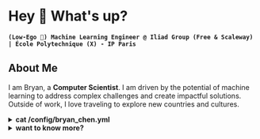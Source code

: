 #  Hey 👋 What's up?

**`(Low-Ego 🤗​) Machine Learning Engineer @ Iliad Group (Free & Scaleway) | École Polytechnique (X) - IP Paris`**

<!--
**_Engineering the intelligence in Artificial Intelligence & Automating stuffs with it :)_**
-->

## **About Me**

I am Bryan, a **Computer Scientist**. I am driven by the potential of machine learning to address complex challenges and create impactful solutions. Outside of work, I love traveling to explore new countries and cultures.


<details>
  <summary><strong>cat /config/bryan_chen.yml</strong></summary>

```yaml
metadata:
  name: Bryan Chen
  title: Machine Learning Engineer
  location: Paris, France 🇫🇷
  tagline: Engineering the intelligence in AI & Automating with it.

core_competencies:
  -
    area: Artificial Intelligence
    skills: [Deep Learning, Generative AI, Computer Vision, NLP, LLM, Responsible AI, Agentic AI]
  -
    area: MLOps & Data Engineering
    skills: [CI/CD, Docker, DVC, MLflow, ETL Pipelines, GitHub Actions]
  -
    area: Software Engineering
    skills: [Python, Git, FastAPI, SQL, JAX, C++, C, Java]

career_highlights:
  - role: Machine Learning Engineer
    company: Iliad Group (Free & Scaleway)
    focus: Building production-level GenAI solutions and data pipelines.
  - role: Machine Learning Research Engineer
    institutions: [École Polytechnique, ENS Ulm, NUS, CNRS]
    focus: Advancing research in VLMs, model compression, and optimization.
  - role: Hackathon Winner
    achievements:
      - "1st/178 @ Inria Challenge (Mean Arterial Pressure Prediction)"
      - "2nd/338 @ MIT Hackathon (AI AgentOps Replay)"

personal_interests:
  - Traveling & Exploring Cultures
  - Languages
  - Gyoza Making
  - K-Pop Dancing
  - Open Source Contribution

philosophy:
  - "Strive for Excellence in everything."
  - "Low ego, high impact."
  - "Find joy in the process and the code."
  - "Commit to continuous learning and open collaboration."

```
</details>

<details>
  <summary><strong>want to know more?</strong></summary>

## Work & Research Experiences

| **Role & Company** | **Description & Key Contributions** |
| :--- | :--- |
| **ML Engineer** @ <br> <img src="https://upload.wikimedia.org/wikipedia/commons/thumb/8/83/Logo_Iliad.png/150px-Logo_Iliad.png" alt="Iliad Group" width=40> <br> (Apr. 2025 - Oct. 2025) | As part of the **Iliad Group (Free / Scaleway)** team in Paris, I develop Generative AI (GenAI) solutions, build ETL data pipelines, and create insightful dashboards. |
| **ML Research Engineer** @ <br> <img src="https://cmap.ip-paris.fr/sites/cmap/files/logo-cmap.png" width=40> <br> (Dec. 2024 - Apr. 2025) | At **CMAP - École Polytechnique**, I contributed to research on **Improving Vision-Language Models (VLMs)** by enhancing sparse attention selection mechanisms to boost few-shot classification performance. ([See Report](https://drive.google.com/file/d/1p1tqRu_jQjSGwlNOByCure_qGVbJCOWP/view?usp=drive_link)) |
| **ML Research Engineer** @ <br> <img src="https://www.sorbonne.fr/wp-content/uploads/ENS_Logo_TL.jpg" alt="ENS Ulm" width="30"> <br> (Nov. 2024 - Feb. 2025) | At **École Normale Supérieure (ENS) - Ulm**, I extended the **CoVR** research papers by designing a novel loss function and MLP architecture to improve alignment between visual and textual embeddings for composed video retrieval. ([See Paper](https://arxiv.org/abs/2308.14746)) |
| **ML Research Engineer** @ <br> <img src="https://encrypted-tbn0.gstatic.com/images?q=tbn:ANd9GcTmSIWc43IUsKs_t-STEj7x3uk6qvZRcwNidA&s" alt="NUS SoC!" width=50> <br> (Mar. 2024 - Sep. 2024) | At the **National University of Singapore (NUS)**, I created an efficient checkpointing fine-tuning scheme for DNNs using Delta-LoRA, achieving compression ratios up to 25x on models like ViTs and ResNets. ([See Code](https://github.com/BryanBradfo/pfe_lc_lora)) |
| **ML Research Engineer** @ <br> <img src="https://github.com/user-attachments/assets/142cbd2e-ef83-42fc-bae0-9bfb1a2b5fb5" alt="CNRS" width="30"> <br> (Jun. 2023 - Aug. 2023) | At **CNRS** in Toulouse, I developed an interactive optimization algorithm for a Constraint Satisfaction Problem (CSP), applying Neural Networks and Decision Trees to improve decision-making. ([See Code](https://github.com/BryanBradfo/laas-mission)) |

## Projects, Research & Presentations

| **Containerized Youtube Sentiment Analysis** | **Retrieval-Augmented Generation (RAG) System** | **HYGENE: Diffusion-based Hypergraph Generation** |
| :--- | :--- | :--- |
| [![GitHub](https://img.shields.io/badge/GitHub-Repo-blue?logo=github)](https://github.com/BryanBradfo/youtube-sentiment-mlops) <br> <img src="https://upload.wikimedia.org/wikipedia/commons/e/ef/Youtube_logo.png" width="30"> | [![GitHub](https://img.shields.io/badge/GitHub-Repo-blue?logo=github)](https://github.com/BryanBradfo/humanAI) <br> <img src="https://yt3.googleusercontent.com/ytc/AIdro_kBxoahJRCGB_tikN3cFHbejvDunuwzRrGr1jpCvgyaog=s900-c-k-c0x00ffffff-no-rj" width="30"> | [![Paper](https://img.shields.io/badge/Read-Paper-red)](https://drive.google.com/file/d/1F9ZdbZF6Ch8lsFvNgq18PvQgf9NeT4t5/view?usp=drive_link) <br> <img src="https://www.telecom-paris.fr/wp-content-EvDsK19/uploads/2024/01/logo_telecom_ipparis_rvb_fond_h-770x360.png" width="60"> |
| A full MLOps pipeline using **Docker**, **GitHub Actions**, **DVC**, and **MLflow**. | A RAG system leveraging **LangChain**, **FAISS**, and **Ollama** for inference. | Implemented hypergraph generation with diffusion models (**AAAI**), a project at **Télécom Paris**. |
| **Groundwater Level Prediction** | **Neural Graph Generation from Text** | **Classifier-Free Diffusion Guidance (NeurIPS)** |
| [![Report](https://img.shields.io/badge/View-Report-green)](https://drive.google.com/file/d/19Q24x3PWoXmMHCACuufwl4OdI0_hLq8i/view?usp=sharing) <br> <img src="https://mesinfos.fr/content/articles/985/A38985/initial-hi-paris-lancement-ecole-polytechnique-x.jpg" width="35"> <img src="https://upload.wikimedia.org/wikipedia/commons/thumb/9/95/Inr_logo_rouge.svg/1200px-Inr_logo_rouge.svg.png" width="60"> | [![Report](https://img.shields.io/badge/View-Report-green)](https://drive.google.com/file/d/1NKSn4wrwlhIpylANONli0wscYHtX3vPD/view?usp=drive_link) <br> <img src="https://www.ip-paris.fr/voeux2022-ecolepolytechnique/images/logo_p.png" width="60"> | [![Report](https://img.shields.io/badge/View-Report-green)](https://drive.google.com/file/d/1iQ8zn0P-_o5Dik9R4S1NzXw5VcFFNiT7/view?usp=drive_link) <br> <img src="https://www.ip-paris.fr/voeux2022-ecolepolytechnique/images/logo_p.png" width="60"> |
| A project with **Hi!Paris & Inria** to predict groundwater levels, which received an **Honorable Mention**. | Developed a Neural Graph Generator to create complex graph structures from text at **École Polytechnique**. | A paper implementation focused on jointly training conditional/unconditional diffusion models. |
| **ImageNet-sketch Classification** | **EuroSAT Image Classification** | **Predicting Naturalness with Acoustic Indices** |
| [![Report](https://img.shields.io/badge/View-Report-red)](https://drive.google.com/file/d/1xf0wq_X49DehzXYevwRvZ3K1fPNdqCLP/view) <br> <img src="https://upload.wikimedia.org/wikipedia/commons/thumb/7/74/Logo_%C3%89cole_normale_sup%C3%A9rieure_-_PSL_%28ENS-PSL%29.svg/1200px-Logo_%C3%89cole_normale_sup%C3%A9rieure_-_PSL_%28ENS-PSL%29.svg.png" width="60"> | [![Report](https://img.shields.io/badge/View-Report-blue)](https://github.com/BryanBradfo/ml-student/blob/main/Project/Land_Cover_Project_Report.pdf) <br> <img src="https://upload.wikimedia.org/wikipedia/fr/thumb/4/47/Logo_M%C3%A9t%C3%A9o_France_2016.svg/2048px-Logo_M%C3%A9t%C3%A9o_France_2016.svg.png" width="30"> | [![GitHub](https://img.shields.io/badge/GitHub-Repo-blue?logo=github)](https://github.com/jramassa/ListenToTheWild) <br> <img src="https://upload.wikimedia.org/wikipedia/fr/thumb/7/72/Logo_Centre_national_de_la_recherche_scientifique_%282023-%29.svg/2048px-Logo_Centre_national_de_la_recherche_scientifique_%282023-%29.svg.png" width="25"> |
| Classifying sketch images with **EVA-CLIP** finetuned with an extra-MLP layer. | Classify **geospatial images** with **ResNet** from the EuroSAT dataset. | Used **scikit-maad** and **VGGish** to extract acoustic indices and apply ML models to find patterns and **predict naturalness**. |
| **Presentation: Generative Recommender Systems** | **Presentation: Unifying GANs & Diffusion** | |
| [![Slides](https://img.shields.io/badge/View-Slides-yellow)](https://docs.google.com/presentation/d/1HCmOpw3QefCQXczSrtRxtT7uhn-_SSwoF7JTDRtCp0o/edit?usp=sharing) <br> <img src="https://registry.npmmirror.com/@lobehub/icons-static-png/latest/files/dark/deepmind-color.png" width="25"> | [![Slides](https://img.shields.io/badge/View-Slides-yellow)](https://drive.google.com/file/d/1fzKrdEjrlSk3OkSPZPdtNp0mmDVKE55M/view?usp=sharing) <br> <img src="https://upload.wikimedia.org/wikipedia/commons/thumb/d/d2/Criteo_logo21.svg/1200px-Criteo_logo21.svg.png" width="60"> | |
| Presented **TIGER**, a method for generative retrieval of item IDs for recommender systems. | Presented **Score GAN & Discriminator Flow**, a unified framework for GANs and Diffusion models. | |

## Challenges & Hackathons

| **Mean Arterial Pressure Prediction** | **Full-stack Agent-Agnostic Solution** |
| :--- | :--- |
| **Rank: 1st / 178** <br> [![GitHub](https://img.shields.io/badge/GitHub-Repo-blue?logo=github)](https://github.com/BryanBradfo/map_estimation/tree/main) <br> <img src="https://upload.wikimedia.org/wikipedia/commons/thumb/9/95/Inr_logo_rouge.svg/1200px-Inr_logo_rouge.svg.png" width="60"> | **Rank: 2nd / 338** <br> [![GitHub](https://img.shields.io/badge/GitHub-Repo-blue?logo=github)](https://github.com/BryanBradfo/hackathon-yubu-code) <br> <img src="https://upload.wikimedia.org/wikipedia/commons/thumb/0/0c/MIT_logo.svg/2560px-MIT_logo.svg.png" width="40"> |
| Achieved 1st place at the **Inria** challenge with a domain adaptation-aware model for Mean Arterial Pressure (MAP) prediction. | Placed 2nd at the **MIT** Hackathon with a full-stack solution (**LangGraph, FastAPI, Next.js**) to trace and visualize AI agent interactions. |

## Open Source Contributions

| **Hugging Face Transformers** | **Apple/Google (OTT-JAX)** | **Responsible AI Blog (IP Paris)** |
| :--- | :--- | :--- |
| [![PR](https://img.shields.io/badge/PR-37628-green?logo=github)](https://github.com/huggingface/transformers/pull/37628) <br> <img src="https://formation-haguenau.fr/wp-content/uploads/2024/12/hf-logo-1.png" width="30"> | [![PR](https://img.shields.io/badge/PR-634-green?logo=github)](https://github.com/ott-jax/ott/pull/634) <br> <img src="https://upload.wikimedia.org/wikipedia/commons/f/fa/Apple_logo_black.svg" width="25"> <img src="https://upload.wikimedia.org/wikipedia/commons/thumb/c/c1/Google_%22G%22_logo.svg/1200px-Google_%22G%22_logo.svg.png" width="25"> | [![Article](https://img.shields.io/badge/Read-Article-orange)](https://responsible-ai-datascience-ipparis.github.io/posts/impact-knowledge-distillation-model-interpretability/) <br> <img src="https://encrypted-tbn0.gstatic.com/images?q=tbn:ANd9GcSwi9L6pTu1YDKDJNRytJjhQgSbRRzggXnn3A&s" width="30"> |
| Updated model cards for the **Swin Transformer, Swin V2, Pixtral & ShieldGemma 2 models** to improve documentation. | Authored a tutorial on **Annealed Sinkhorn** for the Optimal Transport Tools (OTT-JAX) library. | Wrote a blog post analyzing the impact of knowledge distillation on model interpretability. |

## Additional Education​

| **Institution** | **Status & Focus** |
| :--- | :--- |
| <img src="https://upload.wikimedia.org/wikipedia/commons/c/cc/Harvard_University_coat_of_arms.svg" alt="Harvard University" width="30"> <br> **Harvard University** | **CS50 Student** <br> Completed renowned courses providing a robust foundation in Computer Science and AI (**CS50x, CS50P & CS50AI**). |
| <img src="https://upload.wikimedia.org/wikipedia/commons/thumb/b/b5/Seal_of_Leland_Stanford_Junior_University.svg/1024px-Seal_of_Leland_Stanford_Junior_University.svg.png" alt="Stanford University" width="30"> <br> **Stanford University** | **Visiting Student** <br> Followed world-class courses in Computer Science and Artificial Intelligence from Sep. 2023 to Oct. 2024. |

## **Looking forward to...**

I'm always excited to take on new challenges in AI research and application. If you have an interesting project, a research idea, or just want to discuss the latest in tech, let’s connect! I'm open to collaborations and geeking out about all things AI :)

<h3 align="center">Feel free to explore my repositories! :)</h3>

<h3 align="center">
 <img src="https://github.com/user-attachments/assets/66df15c8-b423-4fec-9a14-c992b6833cfe" alt="Software Engineer" width=200>
</h3>

</details>
